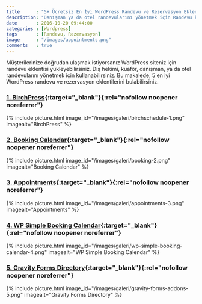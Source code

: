 ```yaml
---
title      : "5+ Ücretsiz En İyi WordPress Randevu ve Rezervasyon Eklentileri"
description: "Danışman ya da otel randevularını yönetmek için Randevu kullanabilirsiniz. 5 ücretsiz en iyi WordPress randevu ve rezervasyon eklentilerini bulabilirsiniz."
date       : 2016-10-20 09:44:00
categories : [Wordpress]
tags       : [Randevu, Rezervasyon]
image      : "/images/appointments.png"
comments   : true
---
```


Müşterilerinize doğrudan ulaşmak istiyorsanız WordPress siteniz için randevu eklentisi yükleyebilirsiniz. Diş hekimi, kuaför, danışman, ya da otel randevularını yönetmek için kullanabilirsiniz. Bu makalede, 5 en iyi WordPress randevu ve rezervasyon eklentilerini bulabilirsiniz.

### [1. BirchPress](https://wordpress.org/plugins/birchschedule/){:target="_blank"}{:rel="nofollow noopener noreferrer"}

{% include picture.html image_id="/images/galeri/birchschedule-1.png" imagealt="BirchPress" %}

### [2. Booking Calendar](https://wordpress.org/plugins/booking/){:target="_blank"}{:rel="nofollow noopener noreferrer"}

{% include picture.html image_id="/images/galeri/booking-2.png" imagealt="Booking Calendar" %}

### [3. Appointments](https://tr.wordpress.org/plugins/appointments/){:target="_blank"}{:rel="nofollow noopener noreferrer"}

{% include picture.html image_id="/images/galeri/appointments-3.png" imagealt="Appointments" %}

### [4. WP Simple Booking Calendar](https://wordpress.org/plugins/wp-simple-booking-calendar/){:target="_blank"}{:rel="nofollow noopener noreferrer"}

{% include picture.html image_id="/images/galeri/wp-simple-booking-calendar-4.png" imagealt="WP Simple Booking Calendar" %}

### [5. Gravity Forms Directory](https://wordpress.org/plugins/gravity-forms-addons/){:target="_blank"}{:rel="nofollow noopener noreferrer"}

{% include picture.html image_id="/images/galeri/gravity-forms-addons-5.png" imagealt="Gravity Forms Directory" %}